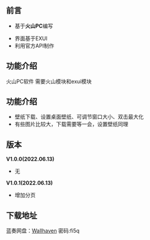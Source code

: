 ## 前言
- 基于**火山PC**编写
+ 界面基于EXUI
+ 利用官方API制作

## 功能介绍
火山PC软件 需要火山模块和exui模块

## 功能介绍
* 壁纸下载、设置桌面壁纸、可调节窗口大小、双击最大化
* 有些图片比较大，下载需要等一会，设置壁纸同理

## 版本
**V1.0.0(2022.06.13)**
* 无

**V1.0.1(2022.06.13)**
* 增加分页

## 下载地址
蓝奏网盘：[Wallhaven](https://wwc.lanzoub.com/b01vdih6h)
密码:fi5q
